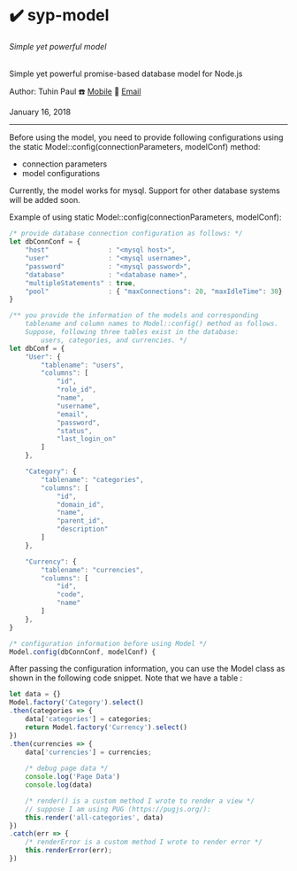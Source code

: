 # :heavy_check_mark: syp-model
###### Simple yet powerful model

Simple yet powerful promise-based database model for Node.js

Author: Tuhin Paul
:phone: [Mobile](tel:+1(306)880-5494) :email: [Email](mailto:tuhin.paul@usask.ca)

January 16, 2018

***

Before using the model, you need to provide following configurations using the static Model::config(connectionParameters, modelConf) method:

* connection parameters
* model configurations

Currently, the model works for mysql. Support for other database systems will be added soon.


Example of using static Model::config(connectionParameters, modelConf):

```javascript
/* provide database connection configuration as follows: */
let dbConnConf = {
	"host"               : "<mysql host>",
	"user"               : "<mysql username>",
	"password"           : "<mysql password>",
	"database"           : "<database name>",
	"multipleStatements" : true,
	"pool"               : { "maxConnections": 20, "maxIdleTime": 30}
}

/** you provide the information of the models and corresponding
    tablename and column names to Model::config() method as follows.
    Suppose, following three tables exist in the database:
        users, categories, and currencies. */
let dbConf = {
	"User": {
		"tablename": "users",
		"columns": [
			"id",
			"role_id",
			"name",
			"username",
			"email",
			"password",
			"status",
			"last_login_on"
		]
	},

	"Category": {
		"tablename": "categories",
		"columns": [
			"id",
			"domain_id",
			"name",
			"parent_id",
			"description"
		]
	},

	"Currency": {
		"tablename": "currencies",
		"columns": [
			"id",
			"code",
			"name"
		]
	},
}

/* configuration information before using Model */
Model.config(dbConnConf, modelConf) {
```

After passing the configuration information, you can use the Model class as shown in the following code snippet. Note that we have a table :

```javascript
let data = {}
Model.factory('Category').select()
.then(categories => {
	data['categories'] = categories;
	return Model.factory('Currency').select()
})
.then(currencies => {
	data['currencies'] = currencies;
	
	/* debug page data */
	console.log('Page Data')
	console.log(data)

	/* render() is a custom method I wrote to render a view */
	// suppose I am using PUG (https://pugjs.org/):
	this.render('all-categories', data)
})
.catch(err => {
	/* renderError is a custom method I wrote to render error */
	this.renderError(err);
})
```
